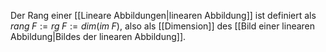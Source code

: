 Der Rang einer [[Lineare Abbildungen|linearen Abbildung]] ist definiert als $rang \; F := rg \; F := dim(im \; F)$, also als [[Dimension]] des [[Bild einer linearen Abbildung|Bildes der linearen Abbildung]].